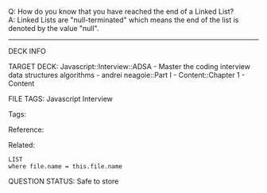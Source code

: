 Q: How do you know that you have reached the end of a Linked List?  
A: Linked Lists are "null-terminated" which means the end of the list is denoted by the value "null".
<!--ID: 1690376047908-->

---

DECK INFO

TARGET DECK: Javascript::Interview::ADSA - Master the coding interview data structures algorithms - andrei neagoie::Part I - Content::Chapter 1 - Content

FILE TAGS: Javascript Interview

Tags:

Reference:

Related:

```dataview
LIST
where file.name = this.file.name
```

QUESTION STATUS: Safe to store